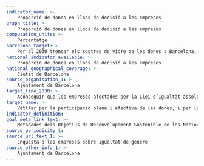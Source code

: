 ```yaml
---
indicator_name: >-
    Proporció de dones en llocs de decisió a les empreses
graph_title: >-
    Proporció de dones en llocs de decisió a les empreses
computation_units: >-
    Percentatge
barcelona_target: >-
    Per al 2030 trencar els sostres de vidre de les dones a Barcelona, assolint la paritat en els espais de representació i de lideratge polític, econòmic i social
national_indicator_available: >-
    Proporció de dones en llocs de decisió a les empreses
national_geographical_coverage: >-
    Ciutat de Barcelona
source_organisation_1: >-
    Ajuntament de Barcelona
target_line_2030: >-
    Aconseguir que les empreses afectades per la Llei d’Igualtat assoleixin la paritat en el consell d’administració i l’estructura directiva. Valor fita 2030: Més del 40%
target_name: >-
    Vetllar per la participació plena i efectiva de les dones, i per la igualtat d’oportunitats de lideratge en tots els àmbits de presa de decisions en la vida política, econòmica i pública
indicator_definition:
goal_meta_link_text: >-
    Metadades dels Objetius de Desenvolupament Sostenible de les Nacions Unides (pdf 894kB)
source_periodicity_1: 
source_url_text_1: >-
    Enquesta a les empreses sobre igualtat de gènere 
source_other_info_1: >-
    Ajuntament de Barcelona
---
```


